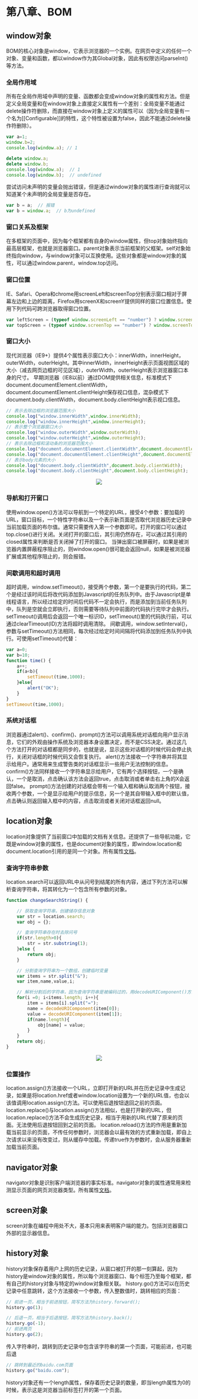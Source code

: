 # 第八章、BOM
## window对象
BOM的核心对象是window，它表示浏览器的一个实例。在网页中定义的任何一个对象、变量和函数，都以window作为其Global对象，因此有权限访问parseInt()等方法。
### 全局作用域
所有在全局作用域中声明的变量、函数都会变成window对象的属性和方法。但是定义全局变量和在window对象上直接定义属性有一个差别：全局变量不能通过delete操作符删除，而直接在window对象上定义的属性可以（因为全局变量有一个名为[[Configurable]]的特性，这个特性被设置为false，因此不能通过delete操作符删除）。
```js
var a=1;
window.b=2;
console.log(window.a); // 1

delete window.a;
delete window.b;
console.log(window.a);  // 1
console.log(window.b);  // undefined
```
尝试访问未声明的变量会抛出错误，但是通过window对象的属性进行查询就可以知道某个未声明的全局变量是否存在。
```js
var b = a;  // 报错
var b = window.a;  // b为undefined
```
### 窗口关系及框架
在多框架的页面中，因为每个框架都有自身的window属性，但top对象始终指向最高层框架，也就是浏览器窗口。parent对象表示当前框架的父框架。self对象始终指向window，与window对象可以互换使用。这些对象都是window对象的属性，可以通过window.parent，window.top访问。
### 窗口位置
IE、Safari、Opera和chrome用screenLeft和screenTop分别表示窗口相对于屏幕左边和上边的距离，Firefox用screenX和screenY提供同样的窗口位置信息。使用下列代码可跨浏览器取得窗口位置。
```js
var leftScreen = (typeof window.screenLeft == "number") ? window.screenLeft : window.screenX;
var topScreen = (typeof window.screenTop == "number") ? window.screenTop : window.screenY;
```
### 窗口大小
现代浏览器（IE9+）提供4个属性表示窗口大小：innerWidth，innerHeight，outerWidth，outerHeight。其中innerWidth，innerHeight表示页面视图区域的大小（减去网页边框的可见区域），outerWidth，outerHeight表示浏览器窗口本身的尺寸。
早期浏览器（IE8以前）通过DOM提供相关信息，标准模式下document.documentElement.clientWidth，document.documentElement.clientHeight保存视口信息，混杂模式下document.body.clientWidth，document.body.clientHeight表示视口信息。
```js
// 表示去除边框的浏览器范围大小
console.log("window.innerWidth",window.innerWidth);
console.log("window.innerHeight",window.innerHeight);
// 表示整个浏览器窗口大小
console.log("window.outerWidth",window.outerWidth);
console.log("window.outerHeight",window.outerHeight);
// 表示去除边框和滚动条的浏览器范围大小
console.log("document.documentElement.clientWidth",document.documentElement.clientWidth);
console.log("document.documentElement.clientHeight",document.documentElement.clientHeight);
// 表示body元素的大小
console.log("document.body.clientWidth",document.body.clientWidth);
console.log("document.body.clientHeight",document.body.clientHeight);
```
<div align=center><img src="../../img/js-develop/8/1.png"></div>  

### 导航和打开窗口
使用window.open()方法可以导航到一个特定的URL，接受4个参数：要加载的URL，窗口目标，一个特性字符串以及一个表示新页面是否取代浏览器历史记录中当前加载页面的布尔值。通常只需要传入第一个参数即可。打开的窗口可以通过top.close()进行关闭。关闭打开的窗口后，其引用仍然存在，可以通过其引用的closed属性来判断是否关闭掉了打开的窗口。
当弹出窗口被屏蔽时，如果是被浏览器内置屏蔽程序阻止的，则window.open()很可能会返回null，如果是被浏览器扩展或其他程序阻止的，则会报错。
### 间歇调用和超时调用
超时调用，window.setTimeout()，接受两个参数，第一个是要执行的代码，第二个是经过该时间后将改代码添加到Javascript的任务队列中。由于Javascript是单线程语言，所以经过给定的时间后代码不一定会执行，而是添加到当前任务队列中，队列是空就会立即执行，否则需要等待队列中前面的代码执行完毕才会执行。
setTimeout()调用后会返回一个唯一标识ID，setTimeout()里的代码执行前，可以通过clearTimeout(ID)方法将超时调用清除。
间歇调用，window.setInterval()，参数与setTimeout()方法相同，每次经过给定时间间隔将代码添加到任务队列中执行。可使用setTimeout()代替：
```js
var a=0;
var b=10;
function time() {
	a++;
	if(a<b){
	    setTimeout(time,1000);
	}else{
	    alert("OK");
	}
}
setTimeout(time,1000);
```
### 系统对话框
浏览器通过alert()、confirm()、prompt()方法可以调用系统对话框向用户显示消息，它们的外观由操作系统及浏览器本身设置决定，而不是CSS决定。通过这几个方法打开的对话框都是同步的，也就是说，显示这些对话框的时候代码会停止执行，关闭对话框的时候代码又会恢复执行。
alert()方法接收一个字符串并将其显示给用户。通常用来生成警告类的对话框显示一些用户无法控制的信息。
confirm()方法同样接收一个字符串显示给用户，它有两个选择按钮，一个是确认，一个是取消，点击确认该方法会返回true，点击取消或者单击右上角的X会返回false。
prompt()方法创建的对话框会带有一个输入框和确认取消两个按钮，接收两个参数，一个是显示给用户的提示信息，另一个是其自带输入框中的默认值，点击确认则返回输入框中的内容，点击取消或者关闭对话框返回null。
## location对象
location对象提供了当前窗口中加载的文档有关信息。还提供了一些导航功能，它既是window对象的属性，也是document对象的属性，即window.location和document.location引用的是同一个对象。所有属性[文档](https://developer.mozilla.org/zh-CN/docs/Web/API/Location)。
### 查询字符串参数
location.search可以返回URL中从问号到结尾的所有内容，通过下列方法可以解析查询字符串，将其转化为一个包含所有参数的对象。
```js
function changeSearchString() {

	// 获取查询字符串，创建储存信息对象
	var str = location.search;
	var obj = {};

	// 查询字符串存在时去除问号
	if(str.length>0){
		str = str.substring(1);
	}else {
		return obj;
	}

	// 分割查询字符串为一个数组，创建临时变量
	var items = str.split("&");
	var item,name,value,i;

	// 解析分割后的字符串，因为查询字符串是被编码过的，用decodeURIComponent()方法解码，并将每一项添加到obj对象当中
	for(i =0; i<items.length; i++){
		item = items[i].split("=");
		name = decodeURIComponent(item[0]);
		value = decodeURIComponent(item[1]);
		if(name.length){
			obj[name] = value;
		}
	}
	return obj;
}
```
<div align=center><img src="../../img/js-develop/8/2.png"></div>  

### 位置操作
location.assign()方法接收一个URL，立即打开新的URL并在历史记录中生成记录，如果是将location.href或者window.location设置为一个新的URL值，也会以该值调用location.assign()方法。可以使用后退按钮退回之前的页面。
location.replace()与location.assign()方法相似，也是打开新的URL，但location.replace()方法不会生成历史记录，相当于用新的URL代替了原来的页面。无法使用后退按钮回到之前的页面。
location.reload()方法的作用是重新加载当前显示的页面，不传任何参数时，浏览器会以最有效的方式重新加载，即自上次请求以来没有改变过，则从缓存中加载。传递true作为参数时，会从服务器重新加载当前页面。
## navigator对象
navigator对象是识别客户端浏览器的事实标准。navigator对象的属性通常用来检测显示页面的网页浏览器类型。所有属性[文档](https://developer.mozilla.org/zh-CN/docs/Web/API/Navigator)。
## screen对象
screen对象在编程中用处不大，基本只用来表明客户端的能力。包括浏览器窗口外部的显示器信息。
## history对象
history对象保存着用户上网的历史记录，从窗口被打开的那一刻算起，因为history是window对象的属性，所以每个浏览器窗口、每个标签乃至每个框架，都有自己的history对象与特定的window对象相关联。
history.go()方法可以在历史记录中任意跳转，这个方法接收一个参数，传入整数值时，跳转相应的页面：
```js
// 前进一页，相当于前进按钮，简写方法为history.forward();
history.go(1);

// 后退一页，相当于后退按钮，简写方法为history.back();
history.go(-1);
// 前进两页
history.go(2);
```
传入字符串时，跳转到历史记录中包含该字符串的第一个页面，可能前进，也可能后退
```js
// 跳转到最近的baidu.com页面
history.go("baidu.com");
```
history对象还有一个length属性，保存着历史记录的数量，即当length属性为0的时候，表示这是浏览器当前标签打开的第一个页面。